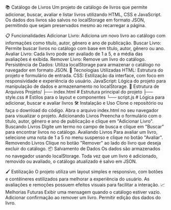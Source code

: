 📚 Catálogo de Livros
Um projeto de catálogo de livros que permite adicionar, buscar, avaliar e listar livros utilizando HTML, CSS e JavaScript. Os dados dos livros são salvos no localStorage em formato JSON, permitindo que sejam preservados mesmo ao recarregar a página.

📋 Funcionalidades
Adicionar Livro: Adiciona um novo livro ao catálogo com informações como título, autor, gênero e ano de publicação.
Buscar Livro: Permite buscar livros no catálogo com base em título, autor, gênero ou ano.
Avaliar Livro: Cada livro pode ser avaliado de 1 a 5, e a média das avaliações é exibida.
Remover Livro: Remove um livro do catálogo.
Persistência de Dados: Utiliza localStorage para armazenar o catálogo no navegador em formato JSON.
🚀 Tecnologias Utilizadas
HTML: Estrutura do projeto e formulário de entrada.
CSS: Estilização da interface, com foco em responsividade e experiência do usuário.
JavaScript: Lógica do projeto para manipulação de dados e armazenamento no localStorage.
📂 Estrutura de Arquivos
Projeto/
├── index.html          # Estrutura principal do projeto
├── style.css           # Estilos para o layout e componentes
└── script.js           # Lógica para adicionar, buscar e avaliar livros
🛠️ Instalação e Uso
Clone o repositório ou faça o download do código.
Abra o arquivo index.html no seu navegador para visualizar o projeto.
Adicionando Livros
Preencha o formulário com o título, autor, gênero e ano de publicação e clique em "Adicionar Livro".
Buscando Livros
Digite um termo no campo de busca e clique em "Buscar" para encontrar livros no catálogo.
Avaliando Livros
Para avaliar um livro, selecione uma nota de 1 a 5 no menu suspenso e clique no botão "Avaliar".
Removendo Livros
Clique no botão "Remover" ao lado do livro que deseja excluir do catálogo.
📦 Salvamento de Dados
Os dados são armazenados no navegador usando localStorage. Toda vez que um livro é adicionado, removido ou avaliado, o catálogo atualizado é salvo em JSON.

🖌️ Estilização
O projeto utiliza um layout simples e responsivo, com botões e contêineres estilizados para melhorar a experiência do usuário.
As avaliações e remoções possuem efeitos visuais para facilitar a interação.
📈 Melhorias Futuras
Exibir uma mensagem quando o catálogo estiver vazio.
Adicionar confirmação ao remover um livro.
Permitir edição dos dados do livro.